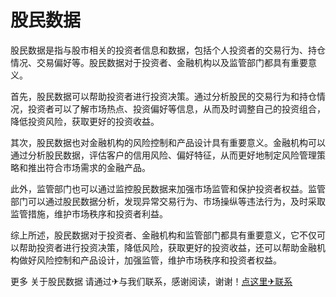 # 股民数据

股民数据是指与股市相关的投资者信息和数据，包括个人投资者的交易行为、持仓情况、交易偏好等。股民数据对于投资者、金融机构以及监管部门都具有重要意义。

首先，股民数据可以帮助投资者进行投资决策。通过分析股民的交易行为和持仓情况，投资者可以了解市场热点、投资偏好等信息，从而及时调整自己的投资组合，降低投资风险，获取更好的投资收益。

其次，股民数据也对金融机构的风险控制和产品设计具有重要意义。金融机构可以通过分析股民数据，评估客户的信用风险、偏好特征，从而更好地制定风险管理策略和推出符合市场需求的金融产品。

此外，监管部门也可以通过监控股民数据来加强市场监管和保护投资者权益。监管部门可以通过股民数据分析，发现异常交易行为、市场操纵等违法行为，及时采取监管措施，维护市场秩序和投资者利益。

综上所述，股民数据对于投资者、金融机构和监管部门都具有重要意义，它不仅可以帮助投资者进行投资决策，降低风险，获取更好的投资收益，还可以帮助金融机构做好风险控制和产品设计，加强监管，维护市场秩序和投资者权益。

更多 关于股民数据 请通过✈与我们联系，感谢阅读，谢谢！[点这里✈联系](https://www.k02.cc)